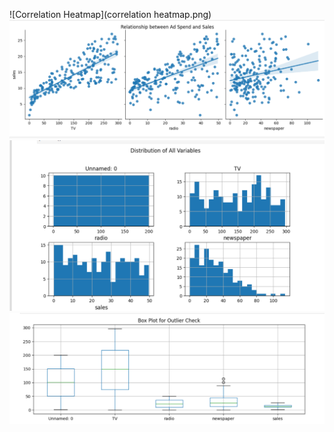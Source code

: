 ![Correlation Heatmap](correlation heatmap.png)
![Relationship Plot](relationship.png)
![Distribution Plot](Distribution.png)
![Outlier Plot](Outlier.png)
